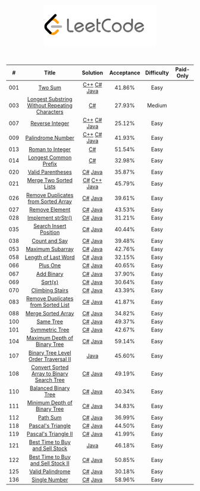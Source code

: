 <p align="center"><img width="300" src="https://raw.githubusercontent.com/ZhaoxiZhang/LeetCodeCrawler/master/pictures/site-logo.png"></p>

<p align="center">
    <img src="https://img.shields.io/badge/35/995-Solved/Total-blue.svg" alt="">
    <img src="https://img.shields.io/badge/Easy-34-green.svg" alt="">
    <img src="https://img.shields.io/badge/Medium-1-orange.svg" alt="">
    <img src="https://img.shields.io/badge/Hard-0-red.svg" alt="">
</p>

| # | Title | Solution | Acceptance | Difficulty | Paid-Only
|:--:|:-----:|:---------:|:----:|:----:|:----:|
| 001 | [Two Sum](./001.two-sum/two-sum.md) | [C++](./001.two-sum/two-sum.cpp) [C#](./001.two-sum/two-sum.cs) [Java](./001.two-sum/two-sum.java)  | 41.86% | Easy |   |
| 003 | [Longest Substring Without Repeating Characters](./003.longest-substring-without-repeating-characters/longest-substring-without-repeating-characters.md) | [C#](./003.longest-substring-without-repeating-characters/longest-substring-without-repeating-characters.cs)  | 27.93% | Medium |   |
| 007 | [Reverse Integer](./007.reverse-integer/reverse-integer.md) | [C++](./007.reverse-integer/reverse-integer.cpp) [C#](./007.reverse-integer/reverse-integer.cs) [Java](./007.reverse-integer/reverse-integer.java)  | 25.12% | Easy |   |
| 009 | [Palindrome Number](./009.palindrome-number/palindrome-number.md) | [C++](./009.palindrome-number/palindrome-number.cpp) [C#](./009.palindrome-number/palindrome-number.cs) [Java](./009.palindrome-number/palindrome-number.java)  | 41.93% | Easy |   |
| 013 | [Roman to Integer](./013.roman-to-integer/roman-to-integer.md) | [C#](./013.roman-to-integer/roman-to-integer.cs)  | 51.54% | Easy |   |
| 014 | [Longest Common Prefix](./014.longest-common-prefix/longest-common-prefix.md) | [C#](./014.longest-common-prefix/longest-common-prefix.cs)  | 32.98% | Easy |   |
| 020 | [Valid Parentheses](./020.valid-parentheses/valid-parentheses.md) | [C#](./020.valid-parentheses/valid-parentheses.cs) [Java](./020.valid-parentheses/valid-parentheses.java)  | 35.87% | Easy |   |
| 021 | [Merge Two Sorted Lists](./021.merge-two-sorted-lists/merge-two-sorted-lists.md) | [C#](./021.merge-two-sorted-lists/merge-two-sorted-lists.cs) [C++](./021.merge-two-sorted-lists/merge-two-sorted-lists.cpp) [Java](./021.merge-two-sorted-lists/merge-two-sorted-lists.java)  | 45.79% | Easy |   |
| 026 | [Remove Duplicates from Sorted Array](./026.remove-duplicates-from-sorted-array/remove-duplicates-from-sorted-array.md) | [C#](./026.remove-duplicates-from-sorted-array/remove-duplicates-from-sorted-array.cs) [Java](./026.remove-duplicates-from-sorted-array/remove-duplicates-from-sorted-array.java)  | 39.61% | Easy |   |
| 027 | [Remove Element](./027.remove-element/remove-element.md) | [C#](./027.remove-element/remove-element.cs) [Java](./027.remove-element/remove-element.java)  | 43.53% | Easy |   |
| 028 | [Implement strStr()](./028.implement-strstr/implement-strstr.md) | [C#](./028.implement-strstr/implement-strstr.cs) [Java](./028.implement-strstr/implement-strstr.java)  | 31.21% | Easy |   |
| 035 | [Search Insert Position](./035.search-insert-position/search-insert-position.md) | [C#](./035.search-insert-position/search-insert-position.cs) [Java](./035.search-insert-position/search-insert-position.java)  | 40.44% | Easy |   |
| 038 | [Count and Say](./038.count-and-say/count-and-say.md) | [C#](./038.count-and-say/count-and-say.cs) [Java](./038.count-and-say/count-and-say.java)  | 39.48% | Easy |   |
| 053 | [Maximum Subarray](./053.maximum-subarray/maximum-subarray.md) | [C#](./053.maximum-subarray/maximum-subarray.cs) [Java](./053.maximum-subarray/maximum-subarray.java)  | 42.76% | Easy |   |
| 058 | [Length of Last Word](./058.length-of-last-word/length-of-last-word.md) | [C#](./058.length-of-last-word/length-of-last-word.cs) [Java](./058.length-of-last-word/length-of-last-word.java)  | 32.15% | Easy |   |
| 066 | [Plus One](./066.plus-one/plus-one.md) | [C#](./066.plus-one/plus-one.cs) [Java](./066.plus-one/plus-one.java)  | 40.65% | Easy |   |
| 067 | [Add Binary](./067.add-binary/add-binary.md) | [C#](./067.add-binary/add-binary.cs) [Java](./067.add-binary/add-binary.java)  | 37.90% | Easy |   |
| 069 | [Sqrt(x)](./069.sqrtx/sqrtx.md) | [C#](./069.sqrtx/sqrtx.cs) [Java](./069.sqrtx/sqrtx.java)  | 30.64% | Easy |   |
| 070 | [Climbing Stairs](./070.climbing-stairs/climbing-stairs.md) | [C#](./070.climbing-stairs/climbing-stairs.cs) [Java](./070.climbing-stairs/climbing-stairs.java)  | 43.39% | Easy |   |
| 083 | [Remove Duplicates from Sorted List](./083.remove-duplicates-from-sorted-list/remove-duplicates-from-sorted-list.md) | [C#](./083.remove-duplicates-from-sorted-list/remove-duplicates-from-sorted-list.cs) [Java](./083.remove-duplicates-from-sorted-list/remove-duplicates-from-sorted-list.java)  | 41.87% | Easy |   |
| 088 | [Merge Sorted Array](./088.merge-sorted-array/merge-sorted-array.md) | [C#](./088.merge-sorted-array/merge-sorted-array.cs) [Java](./088.merge-sorted-array/merge-sorted-array.java)  | 34.82% | Easy |   |
| 100 | [Same Tree](./100.same-tree/same-tree.md) | [C#](./100.same-tree/same-tree.cs) [Java](./100.same-tree/same-tree.java)  | 49.37% | Easy |   |
| 101 | [Symmetric Tree](./101.symmetric-tree/symmetric-tree.md) | [C#](./101.symmetric-tree/symmetric-tree.cs) [Java](./101.symmetric-tree/symmetric-tree.java)  | 42.67% | Easy |   |
| 104 | [Maximum Depth of Binary Tree](./104.maximum-depth-of-binary-tree/maximum-depth-of-binary-tree.md) | [C#](./104.maximum-depth-of-binary-tree/maximum-depth-of-binary-tree.cs) [Java](./104.maximum-depth-of-binary-tree/maximum-depth-of-binary-tree.java)  | 59.14% | Easy |   |
| 107 | [Binary Tree Level Order Traversal II](./107.binary-tree-level-order-traversal-ii/binary-tree-level-order-traversal-ii.md) | [Java](./107.binary-tree-level-order-traversal-ii/binary-tree-level-order-traversal-ii.java)  | 45.60% | Easy |   |
| 108 | [Convert Sorted Array to Binary Search Tree](./108.convert-sorted-array-to-binary-search-tree/convert-sorted-array-to-binary-search-tree.md) | [C#](./108.convert-sorted-array-to-binary-search-tree/convert-sorted-array-to-binary-search-tree.cs) [Java](./108.convert-sorted-array-to-binary-search-tree/convert-sorted-array-to-binary-search-tree.java)  | 49.19% | Easy |   |
| 110 | [Balanced Binary Tree](./110.balanced-binary-tree/balanced-binary-tree.md) | [C#](./110.balanced-binary-tree/balanced-binary-tree.cs) [Java](./110.balanced-binary-tree/balanced-binary-tree.java)  | 40.34% | Easy |   |
| 111 | [Minimum Depth of Binary Tree](./111.minimum-depth-of-binary-tree/minimum-depth-of-binary-tree.md) | [C#](./111.minimum-depth-of-binary-tree/minimum-depth-of-binary-tree.cs) [Java](./111.minimum-depth-of-binary-tree/minimum-depth-of-binary-tree.java)  | 34.83% | Easy |   |
| 112 | [Path Sum](./112.path-sum/path-sum.md) | [C#](./112.path-sum/path-sum.cs) [Java](./112.path-sum/path-sum.java)  | 36.99% | Easy |   |
| 118 | [Pascal's Triangle](./118.pascals-triangle/pascals-triangle.md) | [C#](./118.pascals-triangle/pascals-triangle.cs) [Java](./118.pascals-triangle/pascals-triangle.java)  | 44.50% | Easy |   |
| 119 | [Pascal's Triangle II](./119.pascals-triangle-ii/pascals-triangle-ii.md) | [C#](./119.pascals-triangle-ii/pascals-triangle-ii.cs) [Java](./119.pascals-triangle-ii/pascals-triangle-ii.java)  | 41.99% | Easy |   |
| 121 | [Best Time to Buy and Sell Stock](./121.best-time-to-buy-and-sell-stock/best-time-to-buy-and-sell-stock.md) | [Java](./121.best-time-to-buy-and-sell-stock/best-time-to-buy-and-sell-stock.java)  | 46.18% | Easy |   |
| 122 | [Best Time to Buy and Sell Stock II](./122.best-time-to-buy-and-sell-stock-ii/best-time-to-buy-and-sell-stock-ii.md) | [C#](./122.best-time-to-buy-and-sell-stock-ii/best-time-to-buy-and-sell-stock-ii.cs) [Java](./122.best-time-to-buy-and-sell-stock-ii/best-time-to-buy-and-sell-stock-ii.java)  | 50.85% | Easy |   |
| 125 | [Valid Palindrome](./125.valid-palindrome/valid-palindrome.md) | [C#](./125.valid-palindrome/valid-palindrome.cs) [Java](./125.valid-palindrome/valid-palindrome.java)  | 30.18% | Easy |   |
| 136 | [Single Number](./136.single-number/single-number.md) | [C#](./136.single-number/single-number.cs) [Java](./136.single-number/single-number.java)  | 58.96% | Easy |   |
